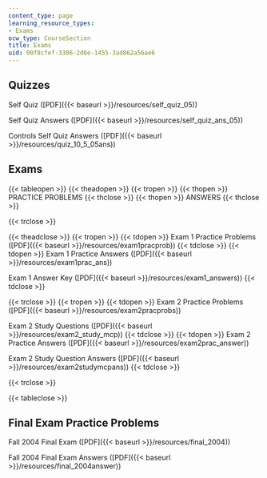 ```yaml
---
content_type: page
learning_resource_types:
- Exams
ocw_type: CourseSection
title: Exams
uid: 00f8cfef-3306-2d6e-1455-3ad862a56ae6
---
```


Quizzes
-------

Self Quiz ([PDF]({{< baseurl >}}/resources/self_quiz_05))

Self Quiz Answers ([PDF]({{< baseurl >}}/resources/self_quiz_ans_05))

Controls Self Quiz Answers ([PDF]({{< baseurl >}}/resources/quiz_10_5_05ans))

Exams
-----

{{< tableopen >}}
{{< theadopen >}}
{{< tropen >}}
{{< thopen >}}
PRACTICE PROBLEMS
{{< thclose >}}
{{< thopen >}}
ANSWERS
{{< thclose >}}

{{< trclose >}}

{{< theadclose >}}
{{< tropen >}}
{{< tdopen >}}
Exam 1 Practice Problems ([PDF]({{< baseurl >}}/resources/exam1pracprob))
{{< tdclose >}}
{{< tdopen >}}
Exam 1 Practice Answers ([PDF]({{< baseurl >}}/resources/exam1prac_ans))  
  
Exam 1 Answer Key ([PDF]({{< baseurl >}}/resources/exam1_answers))
{{< tdclose >}}

{{< trclose >}}
{{< tropen >}}
{{< tdopen >}}
Exam 2 Practice Problems ([PDF]({{< baseurl >}}/resources/exam2pracprobs))  
  
Exam 2 Study Questions ([PDF]({{< baseurl >}}/resources/exam2_study_mcp))
{{< tdclose >}}
{{< tdopen >}}
Exam 2 Practice Answers ([PDF]({{< baseurl >}}/resources/exam2prac_answer))  
  
Exam 2 Study Question Answers ([PDF]({{< baseurl >}}/resources/exam2studymcpans))
{{< tdclose >}}

{{< trclose >}}

{{< tableclose >}}

Final Exam Practice Problems
----------------------------

Fall 2004 Final Exam ([PDF]({{< baseurl >}}/resources/final_2004))

Fall 2004 Final Exam Answers ([PDF]({{< baseurl >}}/resources/final_2004answer))
